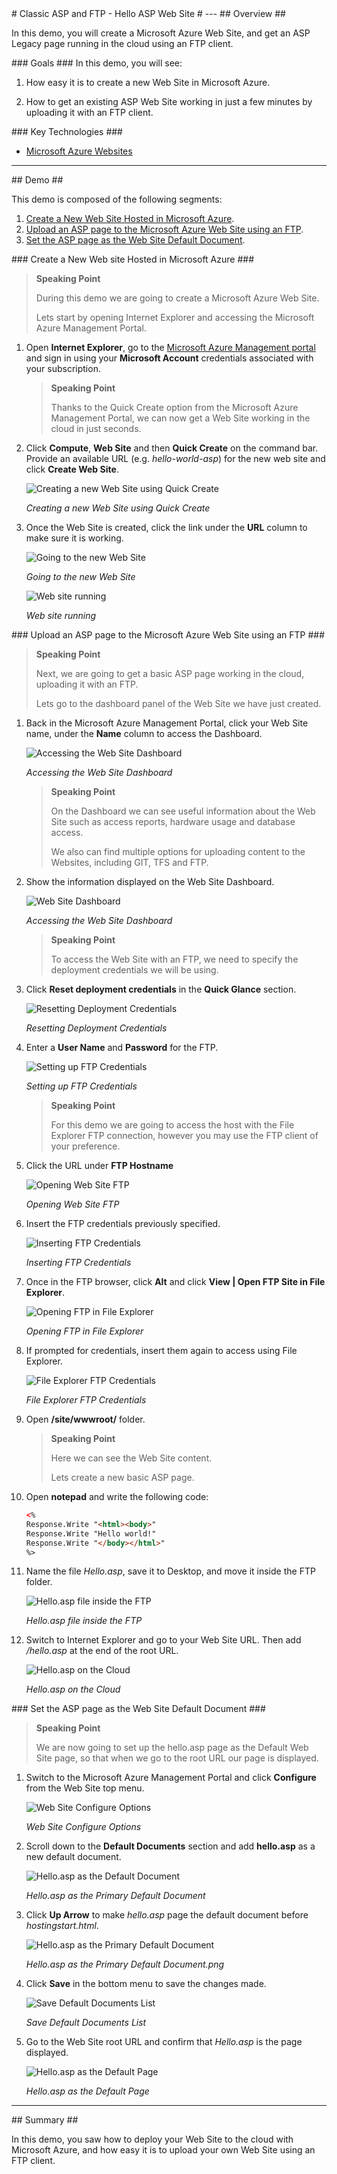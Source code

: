 <a name="HelloASP" />
# Classic ASP and FTP - Hello ASP Web Site #
---

<a name="Overview" />
## Overview ##

In this demo, you will create a Microsoft Azure Web Site, and get an ASP Legacy page running in the cloud using an FTP client.

<a id="goals" />
### Goals ###
In this demo, you will see:

1. How easy it is to create a new Web Site in Microsoft Azure.

1. How to get an existing ASP Web Site working in just a few minutes by uploading it with an FTP client.

<a name="technologies" />
### Key Technologies ###

- [Microsoft Azure Websites](https://www.windowsazure.com/en-us/home/scenarios/web-sites/)

---

<a name="Demo" />
## Demo ##

This demo is composed of the following segments:

1. [Create a New Web Site Hosted in Microsoft Azure](#segment1).
1. [Upload an ASP page to the Microsoft Azure Web Site using an FTP](#segment2).
1. [Set the ASP page as the Web Site Default Document](#segment3).

<a name="segment1" />
### Create a New Web site Hosted in Microsoft Azure ###

> **Speaking Point**
>
> During this demo we are going to create a Microsoft Azure Web Site.
>
> Lets start by opening Internet Explorer and accessing the Microsoft Azure Management Portal.

1. Open **Internet Explorer**, go to the [Microsoft Azure Management portal](https://manage.windowsazure.com) and sign in using your **Microsoft Account** credentials associated with your subscription.

	> **Speaking Point**
	>
	> Thanks to the Quick Create option from the Microsoft Azure Management Portal, we can now get a Web Site working in the cloud in just seconds.

1. Click **Compute**, **Web Site** and then **Quick Create** on the command bar. Provide an available URL (e.g. _hello-world-asp_) for the new web site and click **Create Web Site**.

	![Creating a new Web Site using Quick Create ](Images/creating-a-new-web-site-using-quick-create-op.png?raw=true "Creating a new Web Site using Quick Create")

	_Creating a new Web Site using Quick Create_

1. Once the Web Site is created, click the link under the **URL** column to make sure it is working.

	![Going to the new Web Site](Images/browsing-to-new-site.png?raw=true "Going to the new web site")

	_Going to the new Web Site_

	![Web site running](Images/web-site-running.png?raw=true "Web site running")

	_Web site running_

<a name="segment2" />
### Upload an ASP page to the Microsoft Azure Web Site using an FTP ###

> **Speaking Point**
>
> Next, we are going to get a basic ASP page working in the cloud, uploading it with an FTP.
>
> Lets go to the dashboard panel of the Web Site we have just created.

1. Back in the Microsoft Azure Management Portal, click your Web Site name, under the **Name** column to access the Dashboard.

	![Accessing the Web Site Dashboard](Images/accessing-the-web-site-dashboard.png?raw=true "Accessing the Web Site Dashboard")

	_Accessing the Web Site Dashboard_

	> **Speaking Point**
	>
	>  On the Dashboard we can see useful information about the Web Site such as access reports, hardware usage and database access.
	>
	> We also can find multiple options for uploading content to the Websites, including GIT, TFS and FTP.

1. Show the information displayed on the Web Site Dashboard.

	![Web Site Dashboard](Images/web-site-dashboard.png?raw=true "Web Site Dashboard")

	_Accessing the Web Site Dashboard_

	> **Speaking Point**
	>
	> To access the Web Site with an FTP, we need to specify the deployment credentials we will be using.

1. Click **Reset deployment credentials** in the **Quick Glance** section.

	![Resetting Deployment Credentials](Images/reset-deployment-credentials.png?raw=true "Resetting Deployment Credentials")

	_Resetting Deployment Credentials_

1. Enter a **User Name** and **Password** for the FTP.

	![Setting up FTP Credentials](Images/setting-ftp-credentials.png?raw=true "Setting up FTP Credentials")

	_Setting up FTP Credentials_

	> **Speaking Point**
	>
	> For this demo we are going to access the host with the File Explorer FTP connection, however you may use the FTP client of your preference.

1. Click the URL under **FTP Hostname** 

	![Opening Web Site FTP](Images/open-ftp-url.png?raw=true "Opening Web Site FTP")

	_Opening Web Site FTP_

1. Insert the FTP credentials previously specified.

	![Inserting FTP Credentials](Images/ftp-credentials-prompt.png?raw=true "Inserting FTP Credentials")

	_Inserting FTP Credentials_

1. Once in the FTP browser, click **Alt** and click **View | Open FTP Site in File Explorer**.

	![Opening FTP in File Explorer](Images/open-ftp-in-explorer.png?raw=true "Opening FTP in File Explorer")

	_Opening FTP in File Explorer_

1. If prompted for credentials, insert them again to access using File Explorer.

	![File Explorer FTP Credentials](Images/windows-explorer-ftp-credentials.png?raw=true "File Explorer FTP Credentials")

	_File Explorer FTP Credentials_

1. Open **/site/wwwroot/** folder.

	> **Speaking Point**
	>
	> Here we can see the Web Site content.
	>
	> Lets create a new basic ASP page.

1. Open **notepad** and write the following code:

	````HTML
	<%
	Response.Write "<html><body>"
	Response.Write "Hello world!"
	Response.Write "</body></html>"
	%>
	````

1. Name the file _Hello.asp_, save it to Desktop, and move it inside the FTP folder.

	![Hello.asp file inside the FTP](Images/helloasp-inside-ftp.png?raw=true "Hello.asp file inside the FTP")

	_Hello.asp file inside the FTP_

1. Switch to Internet Explorer and go to your Web Site URL. Then add _/hello.asp_ at the end of the root URL.

	![Hello.asp on the Cloud](Images/helloasp-on-the-cloud.png?raw=true "Hello.asp on the Cloud")

	_Hello.asp on the Cloud_

<a name="segment3" />
### Set the ASP page as the Web Site Default Document ###

> **Speaking Point**
>
>  We are now going to set up the hello.asp page as the Default Web Site page, so that when we go to the root URL our page is displayed.

1. Switch to the Microsoft Azure Management Portal and click **Configure** from the Web Site top menu.

	![Web Site Configure Options](Images/website-configure.png?raw=true "Web Site Configure Options")

	_Web Site Configure Options_

1. Scroll down to the **Default Documents** section and add **hello.asp** as a new default document.

	![Hello.asp as the Default Document](Images/helloasp-as-default-document.png?raw=true "Hello.asp as the Default Document")

	_Hello.asp as the Primary Default Document_

1. Click **Up Arrow** to make _hello.asp_ page the default document before _hostingstart.html_.

	![Hello.asp as the Primary Default Document](Images/helloasp-as-primary-default-document.png?raw=true "Hello.asp as the Primary Default Document")

	_Hello.asp as the Primary Default Document.png_

1. Click **Save** in the bottom menu to save the changes made.

	![Save Default Documents List](Images/save-default-documents.png?raw=true "Save Default Documents List")

	_Save Default Documents List_

1. Go to the Web Site root URL and confirm that _Hello.asp_ is the page displayed.

	![Hello.asp as the Default Page](Images/helloasp-default-page.png?raw=true "Hello.asp as the Default Page")

	_Hello.asp as the Default Page_

---

<a name="summary" />
## Summary ##

In this demo, you saw how to deploy your Web Site to the cloud with Microsoft Azure, and how easy it is to upload your own Web Site using an FTP client.
